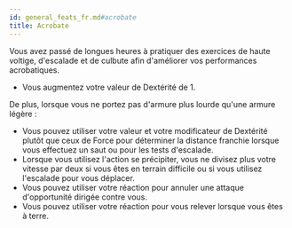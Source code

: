 ```yaml
---
id: general_feats_fr.md#acrobate
title: Acrobate
---
```


Vous avez passé de longues heures à pratiquer des exercices de haute voltige, d'escalade et de culbute afin d'améliorer vos performances acrobatiques.

* Vous augmentez votre valeur de Dextérité de 1.

De plus, lorsque vous ne portez pas d'armure plus lourde qu'une armure légère :

* Vous pouvez utiliser votre valeur et votre modificateur de Dextérité plutôt que ceux de Force pour déterminer la distance franchie lorsque vous effectuez un saut ou pour les tests d'escalade.
* Lorsque vous utilisez l'action se précipiter, vous ne divisez plus votre vitesse par deux si vous êtes en terrain difficile ou si vous utilisez l'escalade pour vous déplacer.
* Vous pouvez utiliser votre réaction pour annuler une attaque d'opportunité dirigée contre vous.
* Vous pouvez utiliser votre réaction pour vous relever lorsque vous êtes à terre.

